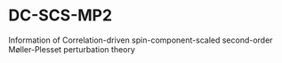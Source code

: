 # DC-SCS-MP2
Information of Correlation-driven spin-component-scaled second-order Møller-Plesset perturbation theory
